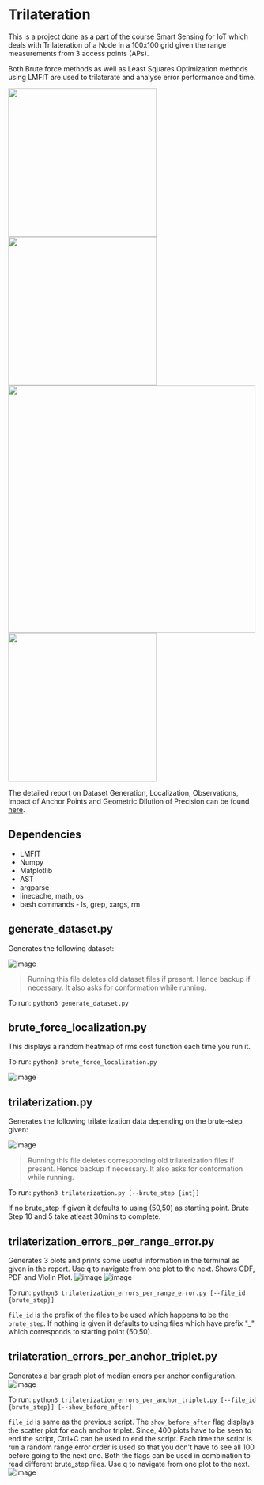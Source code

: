 # Trilateration

This is a project done as a part of the course Smart Sensing for IoT
which deals with Trilateration of a Node in a 100x100 grid given the range measurements from
3 access points (APs).

Both Brute force methods as well as Least Squares Optimization methods using LMFIT are used
to trilaterate and analyse error performance and time.

<img src='https://user-images.githubusercontent.com/64144419/126334974-f5ac67a3-d6f2-4341-aa1b-deeb2db9f098.png' height=300> <img src='https://user-images.githubusercontent.com/64144419/126334171-01c30e68-4887-4ce1-b9a2-cc078cfdeeba.png' height=300>
<img src='https://user-images.githubusercontent.com/64144419/126333738-2e900c67-37df-4311-a7bd-1c3440e2a2e4.png' width=500>
<img src='https://user-images.githubusercontent.com/64144419/126333864-43fa5c89-65c2-47a9-b708-d7bacc9b1c1c.png' width=300>

The detailed report on Dataset Generation, Localization, Observations, Impact of Anchor Points
and Geometric Dilution of Precision can be found [here](./Trilateration_ED18B027_Report.pdf).

## Dependencies
* LMFIT
* Numpy
* Matplotlib
* AST
* argparse
* linecache, math, os
* bash commands - ls, grep, xargs, rm

## generate_dataset.py
Generates the following dataset:

![image](https://user-images.githubusercontent.com/64144419/126333051-f28600da-2970-4909-af0d-1adf3d2b7fd8.png)

>Running this file deletes old dataset files if present. Hence backup if necessary. It also
asks for conformation while running.

To run: `python3 generate_dataset.py`

## brute_force_localization.py
This displays a random heatmap of rms cost function each time you run it.

To run: `python3 brute_force_localization.py`

![image](https://user-images.githubusercontent.com/64144419/126333386-2520a302-2647-418e-b633-53cb544c6622.png)

## trilaterization.py
Generates the following trilaterization data depending on the brute-step given:

![image](https://user-images.githubusercontent.com/64144419/126333172-319eda73-efc3-457f-aed2-0b2ddcbedb46.png)

>Running this file deletes corresponding old trilaterization files if present. Hence backup if
necessary. It also asks for conformation while running.

To run: `python3 trilaterization.py [--brute_step {int}]`

If no brute_step if given it defaults to using (50,50) as starting point.
Brute Step 10 and 5 take atleast 30mins to complete.

## trilaterization_errors_per_range_error.py
Generates 3 plots and prints some useful information in the terminal as given in the report.
Use q to navigate from one plot to the next.
Shows CDF, PDF and Violin Plot.
![image](https://user-images.githubusercontent.com/64144419/126333675-45bfa28e-2874-466c-9a52-2da739c10893.png)
![image](https://user-images.githubusercontent.com/64144419/126334061-f8e1fb7c-8f3c-42bc-8b17-005555624f9c.png)

To run: `python3 trilaterization_errors_per_range_error.py [--file_id {brute_step}]`

`file_id` is the prefix of the files to be used which happens to be the `brute_step`. If nothing is given it defaults to
using files which have prefix "_" which corresponds to starting point (50,50).

## trilateration_errors_per_anchor_triplet.py
Generates a bar graph plot of median errors per anchor configuration.
![image](https://user-images.githubusercontent.com/64144419/126334263-8121a93e-6f35-4e01-b832-88def0b66f40.png)

To run: `python3 trilaterization_errors_per_anchor_triplet.py [--file_id {brute_step}] [--show_before_after]`

`file_id` is same as the previous script.
The `show_before_after` flag displays the scatter plot for each anchor triplet. Since, 400 plots have to be seen to
end the script, Ctrl+C can be used to end the script.
Each time the script is run a random range error order is used so that you don't have to see all 100 before going to
the next one.
Both the flags can be used in combination to read different brute_step files.
Use q to navigate from one plot to the next.
![image](https://user-images.githubusercontent.com/64144419/126334294-a9271b65-9aab-423b-9a9e-0df7c9e62bb8.png)
